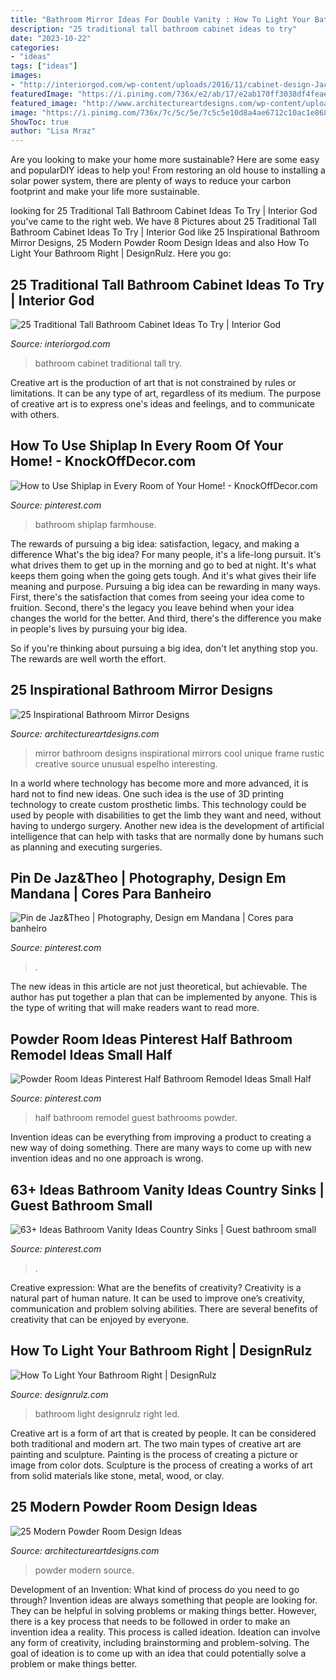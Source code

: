 ```yaml
---
title: "Bathroom Mirror Ideas For Double Vanity : How To Light Your Bathroom Right"
description: "25 traditional tall bathroom cabinet ideas to try"
date: "2023-10-22"
categories:
- "ideas"
tags: ["ideas"]
images:
- "http://interiorgod.com/wp-content/uploads/2016/11/cabinet-design-Jack-And-Jill-Traditional-Bathroom-Design.jpg"
featuredImage: "https://i.pinimg.com/736x/e2/ab/17/e2ab170ff3038df4feaea3bb1e87fba4.jpg"
featured_image: "http://www.architectureartdesigns.com/wp-content/uploads/2014/01/827.jpg"
image: "https://i.pinimg.com/736x/7c/5c/5e/7c5c5e10d8a4ae6712c10ac1e868f45c.jpg"
ShowToc: true
author: "Lisa Mraz"
---
```



Are you looking to make your home more sustainable? Here are some easy and popularDIY ideas to help you! From restoring an old house to installing a solar power system, there are plenty of ways to reduce your carbon footprint and make your life more sustainable.

	

		
looking for 25 Traditional Tall Bathroom Cabinet Ideas To Try | Interior God you've came to the right web. We have 8 Pictures about 25 Traditional Tall Bathroom Cabinet Ideas To Try | Interior God like 25 Inspirational Bathroom Mirror Designs, 25 Modern Powder Room Design Ideas and also How To Light Your Bathroom Right | DesignRulz. Here you go:
		
    
## 25 Traditional Tall Bathroom Cabinet Ideas To Try | Interior God

<img loading=lazy src="http://interiorgod.com/wp-content/uploads/2016/11/cabinet-design-Jack-And-Jill-Traditional-Bathroom-Design.jpg" onerror="this.onerror=null;this.src='https://tse3.mm.bing.net/th?id=OIP.6wtcAPiMCSv7wUOowYG2kQHaMF&amp;pid=15.1';" alt="25 Traditional Tall Bathroom Cabinet Ideas To Try | Interior God">

_Source: interiorgod.com_

>bathroom cabinet traditional tall try. 

	

Creative art is the production of art that is not constrained by rules or limitations. It can be any type of art, regardless of its medium. The purpose of creative art is to express one's ideas and feelings, and to communicate with others.

    
## How To Use Shiplap In Every Room Of Your Home! - KnockOffDecor.com

<img loading=lazy src="https://i.pinimg.com/736x/d8/a9/6b/d8a96b0c44c55a6bed4bf9036b5d90f0--gray-shiplap-shiplap-bathroom.jpg" onerror="this.onerror=null;this.src='https://tse3.mm.bing.net/th?id=OIP.HQdqmMzo_EcwTqGHvntyzgHaLH&amp;pid=15.1';" alt="How to Use Shiplap in Every Room of Your Home! - KnockOffDecor.com">

_Source: pinterest.com_

>bathroom shiplap farmhouse. 

	

The rewards of pursuing a big idea: satisfaction, legacy, and making a difference
What's the big idea? For many people, it's a life-long pursuit. It's what drives them to get up in the morning and go to bed at night. It's what keeps them going when the going gets tough. And it's what gives their life meaning and purpose.
 Pursuing a big idea can be rewarding in many ways. First, there's the satisfaction that comes from seeing your idea come to fruition. Second, there's the legacy you leave behind when your idea changes the world for the better. And third, there's the difference you make in people's lives by pursuing your big idea.

So if you're thinking about pursuing a big idea, don't let anything stop you. The rewards are well worth the effort.

    
## 25 Inspirational Bathroom Mirror Designs

<img loading=lazy src="http://www.architectureartdesigns.com/wp-content/uploads/2014/01/827.jpg" onerror="this.onerror=null;this.src='https://tse3.mm.bing.net/th?id=OIP.ItwhPjfr6jhgbJ20B5MjVgHaLH&amp;pid=15.1';" alt="25 Inspirational Bathroom Mirror Designs">

_Source: architectureartdesigns.com_

>mirror bathroom designs inspirational mirrors cool unique frame rustic creative source unusual espelho interesting. 

	

In a world where technology has become more and more advanced, it is hard not to find new ideas. One such idea is the use of 3D printing technology to create custom prosthetic limbs. This technology could be used by people with disabilities to get the limb they want and need, without having to undergo surgery. Another new idea is the development of artificial intelligence that can help with tasks that are normally done by humans such as planning and executing surgeries.

    
## Pin De Jaz&amp;Theo | Photography, Design Em Mandana | Cores Para Banheiro

<img loading=lazy src="https://i.pinimg.com/736x/7c/5c/5e/7c5c5e10d8a4ae6712c10ac1e868f45c.jpg" onerror="this.onerror=null;this.src='https://tse3.mm.bing.net/th?id=OIP.YV-ph9xCwQLQK8Oui4h18QHaLD&amp;pid=15.1';" alt="Pin de Jaz&amp;Theo | Photography, Design em Mandana | Cores para banheiro">

_Source: pinterest.com_

>. 

	

The new ideas in this article are not just theoretical, but achievable. The author has put together a plan that can be implemented by anyone. This is the type of writing that will make readers want to read more.

    
## Powder Room Ideas Pinterest Half Bathroom Remodel Ideas Small Half

<img loading=lazy src="https://i.pinimg.com/736x/4a/c5/f2/4ac5f29c0f9717b7cbd5cfbf47a7338b.jpg" onerror="this.onerror=null;this.src='https://tse4.mm.bing.net/th?id=OIP.2eBxZFdxYN3V7eZ5N7Xu3gHaKU&amp;pid=15.1';" alt="Powder Room Ideas Pinterest Half Bathroom Remodel Ideas Small Half">

_Source: pinterest.com_

>half bathroom remodel guest bathrooms powder. 

	

Invention ideas can be everything from improving a product to creating a new way of doing something. There are many ways to come up with new invention ideas and no one approach is wrong.

    
## 63+ Ideas Bathroom Vanity Ideas Country Sinks | Guest Bathroom Small

<img loading=lazy src="https://i.pinimg.com/736x/e2/ab/17/e2ab170ff3038df4feaea3bb1e87fba4.jpg" onerror="this.onerror=null;this.src='https://tse3.mm.bing.net/th?id=OIP.qS3y30ArFQXzNQYHjWrvlAAAAA&amp;pid=15.1';" alt="63+ Ideas Bathroom Vanity Ideas Country Sinks | Guest bathroom small">

_Source: pinterest.com_

>. 

	

Creative expression: What are the benefits of creativity?
Creativity is a natural part of human nature. It can be used to improve one’s creativity, communication and problem solving abilities. There are several benefits of creativity that can be enjoyed by everyone.

    
## How To Light Your Bathroom Right | DesignRulz

<img loading=lazy src="http://cdn.designrulz.com/wp-content/uploads/2015/10/led-light-bathroom-designrulz-39.jpg" onerror="this.onerror=null;this.src='https://tse4.mm.bing.net/th?id=OIP.JW8z0zClY-RP6zT8A4ldPwHaLE&amp;pid=15.1';" alt="How To Light Your Bathroom Right | DesignRulz">

_Source: designrulz.com_

>bathroom light designrulz right led. 

	

Creative art is a form of art that is created by people. It can be considered both traditional and modern art. The two main types of creative art are painting and sculpture. Painting is the process of creating a picture or image from color dots. Sculpture is the process of creating a works of art from solid materials like stone, metal, wood, or clay.

    
## 25 Modern Powder Room Design Ideas

<img loading=lazy src="https://www.architectureartdesigns.com/wp-content/uploads/2013/09/131.jpg" onerror="this.onerror=null;this.src='https://tse4.mm.bing.net/th?id=OIP.ho0aIP7erbwckDgDspF1oQAAAA&amp;pid=15.1';" alt="25 Modern Powder Room Design Ideas">

_Source: architectureartdesigns.com_

>powder modern source. 

	

Development of an Invention: What kind of process do you need to go through?
Invention ideas are always something that people are looking for. They can be helpful in solving problems or making things better. However, there is a key process that needs to be followed in order to make an invention idea a reality. This process is called ideation. Ideation can involve any form of creativity, including brainstorming and problem-solving. The goal of ideation is to come up with an idea that could potentially solve a problem or make things better.

